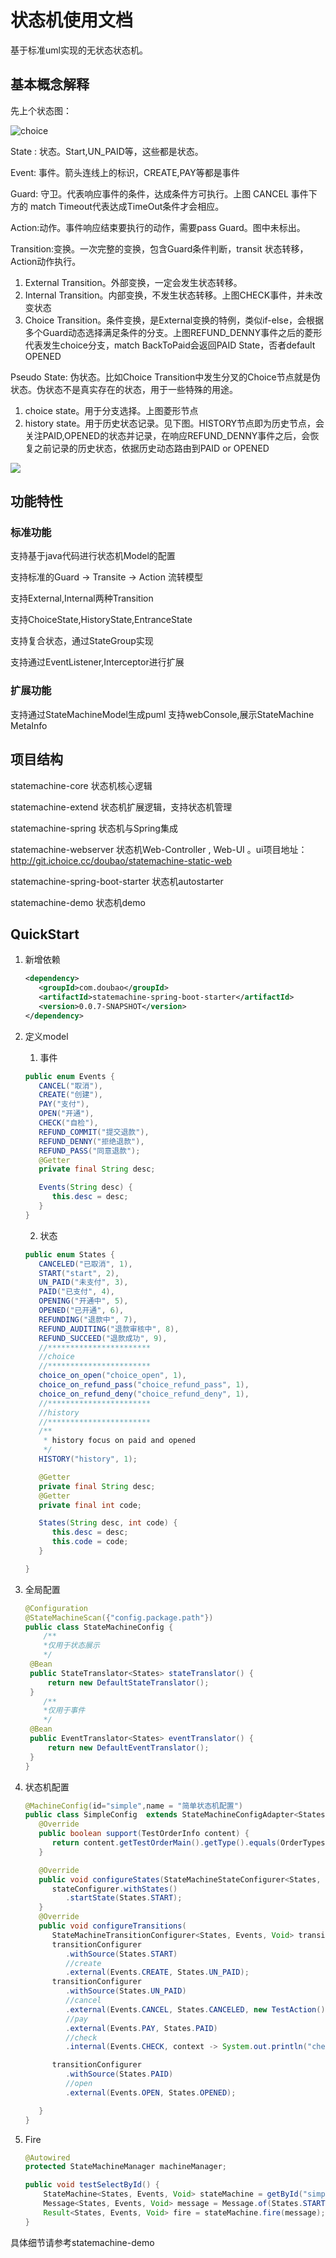 
# 状态机使用文档

基于标准uml实现的无状态状态机。

## 基本概念解释

先上个状态图：

![choice](https://www.planttext.com/api/plantuml/img/bLFDIiD06BplK-IO27q1AQKnNJLeqz0a1x4bX6HBWsq2xURWBGV1eaABY8W_gEYf-0CUjBJYqpIhVGkJvgV15j7RPcQ-sPtvIBwDjHPscWs0JTn0b5wtJHq1IMRBChLCJLcW2Ah8yWN_crpsoSdpU7G6E5RWu2OCGE_jnUkUajSEY5G-4AbA8XGIpRixSSz16QugGa5bbG8lyyAQpqrSbpnyU4-tv6Om7Zp62adXE3WT3WMaq_CEhe7_91o_KxKjjOLgZcMe1h9sgMmsn7CvVogIfFWeLYQJesQHk39aPKXxdGjlD6IIh9bjmyOO6LLVdCeQ7kamBrEncXhMwvHiDb79cHKLt13PY-mM7PR1W8JRNge6NkkGsw2_zllapasHIMV1WGvRIz7p_KK8LoeMUPactTvuU1zMniGB-F_WJtNWiBZqnAS01S4FUtZyERhwpMPkln4Wif94UxqZijUDnnVVwEz6QzV3tKGrnvjOqVGTsHOrq_Z3RD9qnJ9GJNCQ6EIHPGH_mpS0)

State : 状态。Start,UN_PAID等，这些都是状态。

Event: 事件。箭头连线上的标识，CREATE,PAY等都是事件

Guard: 守卫。代表响应事件的条件，达成条件方可执行。上图 CANCEL 事件下方的 match Timeout代表达成TimeOut条件才会相应。

Action:动作。事件响应结束要执行的动作，需要pass Guard。图中未标出。

Transition:变换。一次完整的变换，包含Guard条件判断，transit 状态转移，Action动作执行。

1. External Transition。外部变换，一定会发生状态转移。
2. Internal Transition。内部变换，不发生状态转移。上图CHECK事件，并未改变状态
3. Choice Transition。条件变换，是External变换的特例，类似if-else，会根据多个Guard动态选择满足条件的分支。上图REFUND_DENNY事件之后的菱形代表发生choice分支，match BackToPaid会返回PAID State，否者default OPENED

Pseudo State: 伪状态。比如Choice Transition中发生分叉的Choice节点就是伪状态。伪状态不是真实存在的状态，用于一些特殊的用途。

1. choice state。用于分支选择。上图菱形节点
2. history state。用于历史状态记录。见下图。HISTORY节点即为历史节点，会关注PAID,OPENED的状态并记录，在响应REFUND_DENNY事件之后，会恢复之前记录的历史状态，依据历史动态路由到PAID or OPENED

![](https://www.planttext.com/api/plantuml/img/SoWkIImgAStDuIh9BCb9LSZ8B2x9Bwha2d3qT56mKdYwVTEpAUkVx9u14_20o2iuLIfuU0Q7-0T5Sla7kFgvGXK_tTFmic4MGWYByY1Njr0_btZ7K1VF44y_Tw2YbmqDpzRiUxfkuRC5EvxiM0jJ4HpgxEmADWMYu5d7XATTyxcWvW25OMv5Y1IbfWMN99Qa5bj5Wzohem1nI2p4zRgwTWfmbu4O6X3dQYAaCHq75N7sz_Nr3D5urZ_XoQub4FTemhn9kaPqrI0JeBw8zeX5Q7PnzVEBr7ZMFUdvxhduz6A465GWm34uMEFfX9vdBVqmxGwfUIcWw0O0)

## 功能特性

### 标准功能

支持基于java代码进行状态机Model的配置

支持标准的Guard -> Transite -> Action 流转模型

支持External,Internal两种Transition

支持ChoiceState,HistoryState,EntranceState

支持复合状态，通过StateGroup实现

支持通过EventListener,Interceptor进行扩展


### 扩展功能
支持通过StateMachineModel生成puml
支持webConsole,展示StateMachine MetaInfo

## 项目结构

statemachine-core				 状态机核心逻辑

statemachine-extend			状态机扩展逻辑，支持状态机管理

statemachine-spring			 状态机与Spring集成

statemachine-webserver	 状态机Web-Controller , Web-UI 。ui项目地址：http://git.ichoice.cc/doubao/statemachine-static-web

statemachine-spring-boot-starter 状态机autostarter

statemachine-demo			状态机demo


## QuickStart
1. 新增依赖

   ```xml
   <dependency>
      <groupId>com.doubao</groupId>
      <artifactId>statemachine-spring-boot-starter</artifactId>
      <version>0.0.7-SNAPSHOT</version>
   </dependency>
   ```

2. 定义model

    1. 事件

    ```java
    public enum Events {
       CANCEL("取消"),
       CREATE("创建"),
       PAY("支付"),
       OPEN("开通"),
       CHECK("自检"),
       REFUND_COMMIT("提交退款"),
       REFUND_DENNY("拒绝退款"),
       REFUND_PASS("同意退款");
       @Getter
       private final String desc;
   
       Events(String desc) {
          this.desc = desc;
       }
    }
    ```
    2. 状态

    ```java
    public enum States {
       CANCELED("已取消", 1),
       START("start", 2),
       UN_PAID("未支付", 3),
       PAID("已支付", 4),
       OPENING("开通中", 5),
       OPENED("已开通", 6),
       REFUNDING("退款中", 7),
       REFUND_AUDITING("退款审核中", 8),
       REFUND_SUCCEED("退款成功", 9),
       //***********************
       //choice
       //***********************
       choice_on_open("choice_open", 1),
       choice_on_refund_pass("choice_refund_pass", 1),
       choice_on_refund_deny("choice_refund_deny", 1),
       //***********************
       //history
       //***********************
       /**
        * history focus on paid and opened
        */
       HISTORY("history", 1);
   
       @Getter
       private final String desc;
       @Getter
       private final int code;
   
       States(String desc, int code) {
          this.desc = desc;
          this.code = code;
       }
   
    }
    ```

3. 全局配置

   ```java
   @Configuration
   @StateMachineScan({"config.package.path"})
   public class StateMachineConfig {
       /**
       *仅用于状态展示
       */
   	@Bean
   	public StateTranslator<States> stateTranslator() {
   		return new DefaultStateTranslator();
   	}
       /**
       *仅用于事件
       */
   	@Bean
   	public EventTranslator<States> eventTranslator() {
   		return new DefaultEventTranslator();
   	}
   }
   ```

4. 状态机配置

    ```java
    @MachineConfig(id="simple",name = "简单状态机配置")
    public class SimpleConfig  extends StateMachineConfigAdapter<States, Events, Void> {
       @Override
       public boolean support(TestOrderInfo content) {
          return content.getTestOrderMain().getType().equals(OrderTypes.SIMPLE);
       }
    
       @Override
       public void configureStates(StateMachineStateConfigurer<States, Events, Void> stateConfigurer) {
          stateConfigurer.withStates()
             .startState(States.START);
       }
       @Override
       public void configureTransitions(
          StateMachineTransitionConfigurer<States, Events, Void> transitionConfigurer) {
          transitionConfigurer
             .withSource(States.START)
             //create
             .external(Events.CREATE, States.UN_PAID);
          transitionConfigurer
             .withSource(States.UN_PAID)
             //cancel
             .external(Events.CANCEL, States.CANCELED, new TestAction())
             //pay
             .external(Events.PAY, States.PAID)
             //check
             .internal(Events.CHECK, context -> System.out.println("check only,don't change state"));
    
          transitionConfigurer
             .withSource(States.PAID)
             //open
             .external(Events.OPEN, States.OPENED);
    
       }
    }
    ```

5. Fire

   ```java
   @Autowired
   protected StateMachineManager machineManager;
   
   public void testSelectById() {
       StateMachine<States, Events, Void> stateMachine = getById("simple");
       Message<States, Events, Void> message = Message.of(States.START, Events.CREATE, null);
       Result<States, Events, Void> fire = stateMachine.fire(message);
   }
   ```

具体细节请参考statemachine-demo
